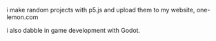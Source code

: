 i make random projects with p5.js and upload them to my website, one-lemon.com

i also dabble in game development with Godot.

